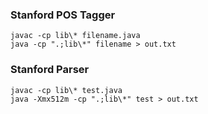 ### Stanford POS Tagger
	javac -cp lib\* filename.java
	java -cp ".;lib\*" filename > out.txt

### Stanford Parser
	javac -cp lib\* test.java
	java -Xmx512m -cp ".;lib\*" test > out.txt